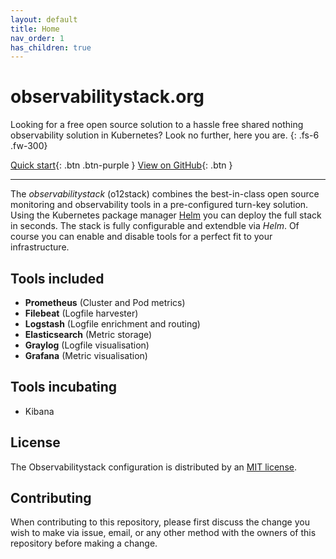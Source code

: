 ```yaml
---
layout: default
title: Home
nav_order: 1
has_children: true
---
```

# observabilitystack.org

Looking for a free open source solution to a hassle free shared nothing
observability solution in Kubernetes? Look no further, here you are.
{: .fs-6 .fw-300}

[Quick start](docs/quickstart.html){: .btn .btn-purple }
[View on GitHub](https://github.com/observabilitystack/k8s-stack){: .btn }

* * *

The _observabilitystack_ (o12stack) combines the best-in-class open source
monitoring and observability tools in a pre-configured turn-key solution.
Using the Kubernetes package manager [Helm](https://helm.sh/) you can deploy
the full stack in seconds. The stack is fully configurable and extendble 
via _Helm_. Of course you can enable and disable tools for a perfect fit 
to your infrastructure.

## Tools included

* __Prometheus__ (Cluster and Pod metrics)
* __Filebeat__ (Logfile harvester)
* __Logstash__ (Logfile enrichment and routing)
* __Elasticsearch__ (Metric storage)
* __Graylog__ (Logfile visualisation)
* __Grafana__ (Metric visualisation)

## Tools incubating

* Kibana

## License

The Observabilitystack configuration is distributed by an [MIT license](LICENSE).

## Contributing
When contributing to this repository, please first discuss the change you wish to make via issue, email, or any other method with the owners of this repository before making a change.
